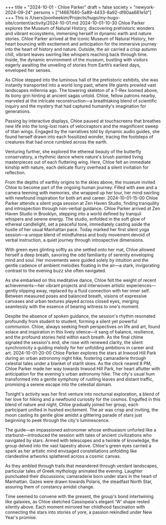 +++
title = "2024-10-01 - Chloe Parker"
draft = false
society = "newyork-2024-09-24"
persons = ["14687640-5a89-4433-8a92-df60aa681e1d"]
+++
This is /Users/joonheekim/Projects/hugo/my-hugo-site/content/activity/2024-10-01.md
2024-10-01-10-30
Chloe Parker explores the Museum of Natural History, discovering prehistoric wonders and vibrant ecosystems, immersing herself in dynamic earth and nature stories.
Chloe Parker arrived at the iconic Museum of Natural History, her heart bouncing with excitement and anticipation for the immersive journey into the heart of history and nature. Outside, the air carried a crisp autumn chill, vibrant leaves swirling like whispers reaching back through time. Inside, the dynamic environment of the museum, bustling with visitors eagerly awaiting the unveiling of stories from Earth’s earliest days, enveloped her senses.

As Chloe stepped into the luminous hall of the prehistoric exhibits, she was instantly transported into a world long past, where life giants prowled vast landscapes millennia ago. The towering skeleton of a T-Rex loomed above, its bony grin hinting at ancient sagas untold. Chloe, fellow patrons nearby, marveled at the intricate reconstruction—a breathtaking blend of scientific inquiry and the mystery that had captured humanity's imagination for generations.

Passing by interactive displays, Chloe paused at touchscreens that breathes new life into the long-lost roars of velociraptors and the magnificent sweep of titan wings. Engaged by the narratives told by dynamic audio guides, she found herself drawn into each fossilized wonder, tracing the footsteps of creatures that had once rumbled across the earth.

Venturing further, she explored the ethereal beauty of the butterfly conservatory, a rhythmic dance where nature's brush painted living masterpieces out of each fluttering wing. Here, Chloe felt an immediate kinship with nature, each delicate flurry overhead a silent invitation for reflection.

From the depths of earthly origins to the skies above, the museum invited Chloe to become part of the ongoing human journey. Filled with awe and a camera teeming with memories, she wrapped up her tour, her mind swirling with newfound inspiration for both art and career.
2024-10-01-15-00
Chloe Parker attends a silent yoga session at Zen Haven Studio, finding tranquility and introspection through non-verbal guidance.
Chloe Parker arrived at Zen Haven Studio in Brooklyn, stepping into a world defined by tranquil whispers and serene energy. The studio, enfolded in the soft glow of ethereal candlelight, set a peaceful tone, immediately casting aside the hustle of her usual Manhattan pace. Today marked her first silent yoga session—a unique blend of mindfulness and body movement devoid of verbal instruction, a quiet journey through introspective dimensions.

With green eyes glinting softly as she settled onto her mat, Chloe allowed herself a deep breath, savoring the odd familiarity of serenity enveloping mind and soul. Her movements were guided solely by intuition and the gentle cadence of ambient melodies floating in the air—a stark, invigorating contrast to the evening buzz she often navigated.

As she embarked on this meditative dance, Chloe felt the weight of recent achievements—her vibrant projects and interwoven artistic experiences—gently slipping away, replaced by a fluid connection with her inner self. Between measured poses and balanced breath, visions of expressive canvases and urban textures played across closed eyes, merging seamlessly with the essence of bearing witness to one's moment.

Despite the absence of spoken guidance, the session's rhythm resonated profoundly from student to student, forming a silent yet powerful communion. Chloe, always seeking fresh perspectives on life and art, found solace and inspiration in this lively silence—it sang of balance, resilience, and the profound stories held within each breath. As the final chime signaled the session's end, she rose with renewed clarity, the silent synchronicity a guiding melody for her unfolding ambitions in career and art.
2024-10-01-20-00
Chloe Parker explores the stars at Inwood Hill Park during an urban astronomy night hike, fostering camaraderie through celestial tales under a blanket of starlit skies.
As the clock neared 8 PM, Chloe Parker made her way towards Inwood Hill Park, her heart aflutter with anticipation for the evening's urban astronomy hike. The city's usual hum transformed into a gentle symphony of rustling leaves and distant traffic, promising a serene escape into the celestial domain.

Tonight's activity was her first venture into nocturnal exploration, a blend of her love for hiking and a newfound curiosity for the cosmos. Engulfed in this blend of nature and night, Chloe gradually joined her group, each participant unified in hushed excitement. The air was crisp and inviting, the moon casting its gentle glow amidst a glittering parade of stars just beginning to peek through the city's luminescence.

The guide—an impassioned astronomer whose enthusiasm unfurled like a starburst—introduced the session with tales of ancient civilizations who navigated by stars. Armed with telescopes and a twinkle of knowledge, the group delved into the vast tapestry above. Chloe's green eyes carried a spark as her artistic mind envisaged constellations unfolding like clandestine artworks splattered across a cosmic canvas.

As they ambled through trails that meandered through verdant landscapes, particular tales of Greek mythology animated the evening. Laughter punctuated their discussions; camaraderie born under stars in the heart of Manhattan. Gazes were drawn towards Polaris, the steadfast North Star, assuring them of constancy amidst change.

Time seemed to convene with the present, the group's bond intertwining like galaxies, as Chloe sketched Cassiopeia's elegant 'W' shape rested silently above. Each moment mirrored her childhood fascination with connecting the stars into stories of yore, a passion rekindled under New Year's promise.
